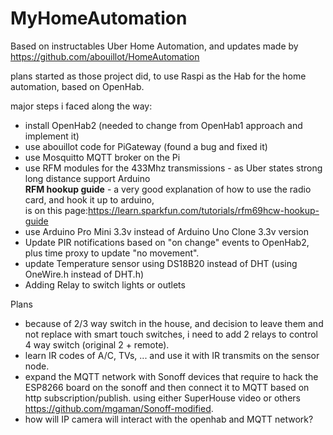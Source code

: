 # MyHomeAutomation
Based on instructables Uber Home Automation, and updates made by https://github.com/abouillot/HomeAutomation

plans started as those project did, to use Raspi as the Hab for the home automation, 
based on OpenHab.

major steps i faced along the way:
- install OpenHab2 (needed to change from OpenHab1 approach and implement it)
- use abouillot code for PiGateway (found a bug and fixed it)
- use Mosquitto MQTT broker on the Pi
- use RFM modules for the 433Mhz transmissions - as Uber states strong long distance support Arduino  
<b>RFM hookup guide</b> - a very good explanation of how to use the radio card, and hook it up to arduino,  
is on this page:https://learn.sparkfun.com/tutorials/rfm69hcw-hookup-guide
- use Arduino Pro Mini 3.3v instead of Arduino Uno Clone 3.3v version
- Update PIR notifications based on "on change" events to OpenHab2, plus time proxy to update "no movement".
- update Temperature sensor using DS18B20 instead of DHT (using OneWire.h instead of DHT.h)
- Adding Relay to switch lights or outlets

Plans
- because of 2/3 way switch in the house, and decision to leave them and not replace with smart touch switches, i need to add 2 relays to control 4 way switch (original 2 + remote).
- learn IR codes of A/C, TVs, ... and use it with IR transmits on the sensor node.
- expand the MQTT network with Sonoff devices that require to hack the ESP8266 board on the sonoff and then connect it to MQTT based on http subscription/publish. using either SuperHouse video or others https://github.com/mgaman/Sonoff-modified.
- how will IP camera will interact with the openhab and MQTT network?
